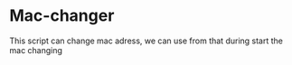 # Mac-changer
This script can change mac adress, we can use from that during start the mac changing
